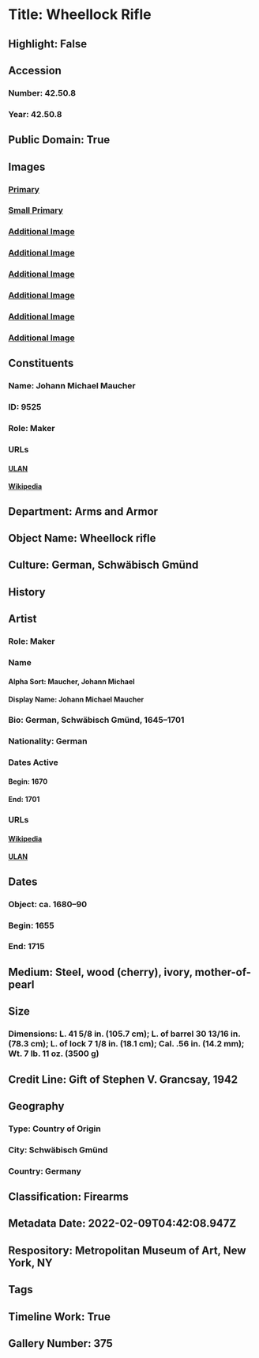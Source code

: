 # Title: Wheellock Rifle
## Highlight: False
## Accession
### Number: 42.50.8
### Year: 42.50.8
## Public Domain: True
## Images
### [Primary](https://images.metmuseum.org/CRDImages/aa/original/DT11523.jpg)
### [Small Primary](https://images.metmuseum.org/CRDImages/aa/web-large/DT11523.jpg)
### [Additional Image](https://images.metmuseum.org/CRDImages/aa/original/DT11524.jpg)
### [Additional Image](https://images.metmuseum.org/CRDImages/aa/original/sfsb42.80.8_002.jpg)
### [Additional Image](https://images.metmuseum.org/CRDImages/aa/original/sfsb42.80.8_006.jpg)
### [Additional Image](https://images.metmuseum.org/CRDImages/aa/original/sfsb42.80.8_008.jpg)
### [Additional Image](https://images.metmuseum.org/CRDImages/aa/original/sfsb42.80.8_012.jpg)
### [Additional Image](https://images.metmuseum.org/CRDImages/aa/original/sfsb42.80.8_018.jpg)
## Constituents
### Name: Johann Michael Maucher
### ID: 9525
### Role: Maker
### URLs
#### [ULAN](http://vocab.getty.edu/page/ulan/500059594)
#### [Wikipedia](https://www.wikidata.org/wiki/Q1695568)
## Department: Arms and Armor
## Object Name: Wheellock rifle
## Culture: German, Schwäbisch Gmünd
## History
## Artist
### Role: Maker
### Name
#### Alpha Sort: Maucher, Johann Michael
#### Display Name: Johann Michael Maucher
### Bio: German, Schwäbisch Gmünd, 1645–1701
### Nationality: German
### Dates Active
#### Begin: 1670
#### End: 1701
### URLs
#### [Wikipedia](https://www.wikidata.org/wiki/Q1695568)
#### [ULAN](http://vocab.getty.edu/page/ulan/500059594)
## Dates
### Object: ca. 1680–90
### Begin: 1655
### End: 1715
## Medium: Steel, wood (cherry), ivory, mother-of-pearl
## Size
### Dimensions: L. 41 5/8 in. (105.7 cm); L. of barrel 30 13/16 in. (78.3 cm); L. of lock 7 1/8 in. (18.1 cm); Cal. .56 in. (14.2 mm); Wt. 7 lb. 11 oz. (3500 g)
## Credit Line: Gift of Stephen V. Grancsay, 1942
## Geography
### Type: Country of Origin
### City: Schwäbisch Gmünd
### Country: Germany
## Classification: Firearms
## Metadata Date: 2022-02-09T04:42:08.947Z
## Respository: Metropolitan Museum of Art, New York, NY
## Tags
## Timeline Work: True
## Gallery Number: 375